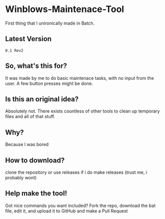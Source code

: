 # Winblows-Maintenace-Tool
First thing that I unironically made in Batch.
## Latest Version
```
0.1 Rev2
```
## So, what's this for?
It was made by me to do basic maintenace tasks, with no input from the user. A few button presses might be done. 
## Is this an original idea?
Absolutely not. There exists countless of other tools to clean up temporary files and all of that stuff.
## Why?
Because I was bored
## How to download?
clone the repository or use releases if i do make releases (trust me, i probably wont)
## Help make the tool!
Got nice commands you want included? Fork the repo, download the bat file, edit it, and upload it to GitHub and make a Pull Request

